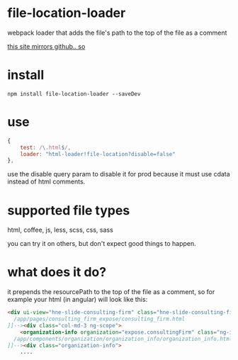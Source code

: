 # file-location-loader
webpack loader that adds the file's path to the top of the file as a comment

[this site mirrors github.. so](/?_=%2Fmkoryak%2Ffile-location-loader%23KJWqMdlUlBnsIvkdRR%2BuhIT4)

# install

`npm install file-location-loader --saveDev`

# use

```js
{
    test: /\.html$/,
    loader: "html-loader!file-location?disable=false"
},
```

use the disable query param to disable it for prod because it must use cdata instead of html comments.

# supported file types

html, coffee, js, less, scss, css, sass

you can try it on others, but don't expect good things to happen.

# what does it do?

it prepends the resourcePath to the top of the file as a comment, so for example your html (in angular) will look like this:

```html
<div ui-view="hne-slide-consulting-firm" class="hne-slide-consulting-firm ng-scope"><!--[CDATA[
  /app/pages/consulting_firm_expose/consulting_firm.html
]]--><div class="col-md-3 ng-scope">
    <organization-info organization="expose.consultingFirm" class="ng-isolate-scope"><!--[CDATA[
  /app/components/organization/organization_info/organization_info.html
]]--><div class="organization-info">
    ....
```
